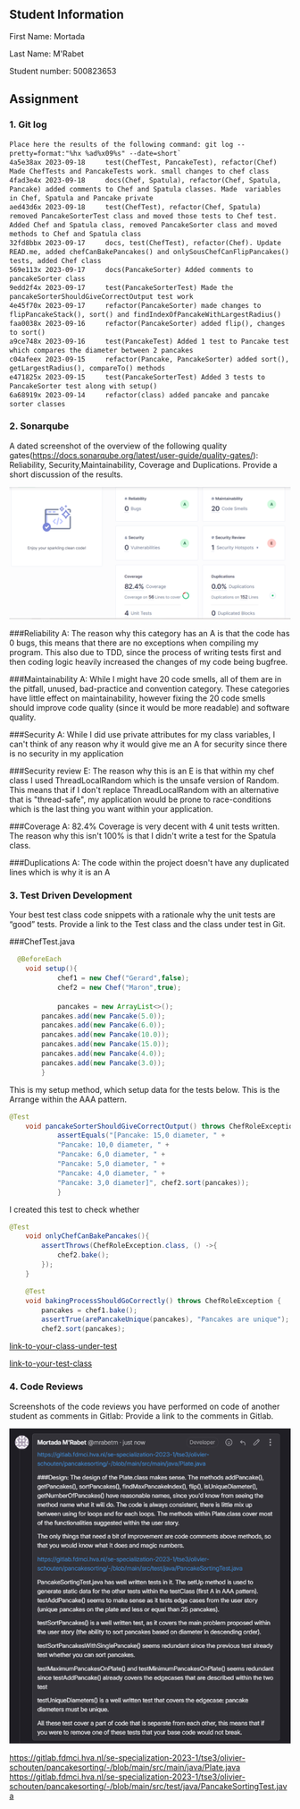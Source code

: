 ## Student Information

First Name: Mortada 

Last Name: M'Rabet

Student number: 500823653

## Assignment

### 1. Git log

```
Place here the results of the following command: git log --pretty=format:"%hx %ad%x09%s" --date=short`
4a5e38ax 2023-09-18     test(ChefTest, PancakeTest), refactor(Chef) Made ChefTests and PancakeTests work. small changes to chef class
4fad3e4x 2023-09-18     docs(Chef, Spatula), refactor(Chef, Spatula, Pancake) added comments to Chef and Spatula classes. Made  variables in Chef, Spatula and Pancake private
aed43d6x 2023-09-18     test(ChefTest), refactor(Chef, Spatula) removed PancakeSorterTest class and moved those tests to Chef test. Added Chef and Spatula class, removed PancakeSorter class and moved methods to Chef and Spatula class
32fd8bbx 2023-09-17     docs, test(ChefTest), refactor(Chef). Update READ.me, added chefCanBakePancakes() and onlySousChefCanFlipPancakes() tests, added Chef class
569e113x 2023-09-17     docs(PancakeSorter) Added comments to pancakeSorter class
9edd2f4x 2023-09-17     test(PancakeSorterTest) Made the pancakeSorterShouldGiveCorrectOutput test work
4e45f70x 2023-09-17     refactor(PancakeSorter) made changes to flipPancakeStack(), sort() and findIndexOfPancakeWithLargestRadius()
faa0038x 2023-09-16     refactor(PancakeSorter) added flip(), changes to sort()
a9ce748x 2023-09-16     test(PancakeTest) Added 1 test to Pancake test which compares the diameter between 2 pancakes
c04afeex 2023-09-15     refactor(Pancake, PancakeSorter) added sort(), getLargestRadius(), compareTo() methods
e471825x 2023-09-15     test(PancakeSorterTest) Added 3 tests to PancakeSorter test along with setup()
6a68919x 2023-09-14     refactor(class) added pancake and pancake sorter classes

```


### 2. Sonarqube

A dated screenshot of the overview of the following  quality gates(https://docs.sonarqube.org/latest/user-guide/quality-gates/): Reliability, Security,Maintainability, Coverage and Duplications. Provide a short discussion of the results.

![img_1.png](img_1.png)

###Reliability A:
The reason why this category has an A is that the code has 0 bugs, 
this means that there are no exceptions when compiling my program.
This also due to TDD, since the process of writing tests first and then coding logic heavily increased the changes of my code being bugfree.

###Maintainability A:
While I might have 20 code smells, all of them are in the pitfall, unused, bad-practice and convention category.
These categories have little effect on maintainability, however fixing the 20 code smells should improve code quality (since it would be more readable) and software quality.

###Security A:
While I did use private attributes for my class variables, 
I can't think of any reason why it would give me an A for security since there is no security in my application

###Security review E:
The reason why this is an E is that within my chef class I used ThreadLocalRandom which is the unsafe version of Random.
This means that if I don't replace ThreadLocalRandom with an alternative that is "thread-safe", my application would be prone to 
race-conditions which is the last thing you want within your application.

###Coverage A:
82.4% Coverage is very decent with 4 unit tests written. 
The reason why this isn't 100% is that I didn't write a test for the Spatula class.

###Duplications A:
The code within the project doesn't have any duplicated lines which is why it is an A

### 3. Test Driven Development

Your best test class code snippets with a rationale why the unit tests are “good” tests.  Provide a link to the Test class and the class under test in Git.

###ChefTest.java
```java
  @BeforeEach
    void setup(){
            chef1 = new Chef("Gerard",false);
            chef2 = new Chef("Maron",true);

            pancakes = new ArrayList<>();
        pancakes.add(new Pancake(5.0));
        pancakes.add(new Pancake(6.0));
        pancakes.add(new Pancake(10.0));
        pancakes.add(new Pancake(15.0));
        pancakes.add(new Pancake(4.0));
        pancakes.add(new Pancake(3.0));
        }
```        
This is my setup method, which setup data for the tests below.
This is the Arrange within the AAA pattern.

```java
@Test
    void pancakeSorterShouldGiveCorrectOutput() throws ChefRoleException {
            assertEquals("[Pancake: 15,0 diameter, " +
            "Pancake: 10,0 diameter, " +
            "Pancake: 6,0 diameter, " +
            "Pancake: 5,0 diameter, " +
            "Pancake: 4,0 diameter, " +
            "Pancake: 3,0 diameter]", chef2.sort(pancakes));
            }
```
I created this test to check whether 
```java
@Test
    void onlyChefCanBakePancakes(){
        assertThrows(ChefRoleException.class, () ->{
            chef2.bake();
        });
    }
```
```java
    @Test
    void bakingProcessShouldGoCorrectly() throws ChefRoleException {
        pancakes = chef1.bake();
        assertTrue(arePancakeUnique(pancakes), "Pancakes are unique");
        chef2.sort(pancakes);
```

[link-to-your-class-under-test](/somerepo/path-to-file)

[link-to-your-test-class](/somerepo/path-to-file)

### 4. Code Reviews

Screenshots of the code reviews you have performed on code of another student as comments in Gitlab: Provide a link to the comments in Gitlab.

![img.png](img.png)

https://gitlab.fdmci.hva.nl/se-specialization-2023-1/tse3/olivier-schouten/pancakesorting/-/blob/main/src/main/java/Plate.java
https://gitlab.fdmci.hva.nl/se-specialization-2023-1/tse3/olivier-schouten/pancakesorting/-/blob/main/src/test/java/PancakeSortingTest.java